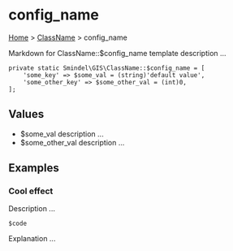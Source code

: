 # config_name

[Home](../../.) > [ClassName](ClassName.md) > config_name

Markdown for ClassName::$config_name template description ...

    private static Smindel\GIS\ClassName::$config_name = [
        'some_key' => $some_val = (string)'default value',
        'some_other_key' => $some_other_val = (int)0,
    ];

## Values

- $some_val
  description ...
- $some_other_val
  description ...

## Examples

### Cool effect

Description ...

    $code

Explanation ...
